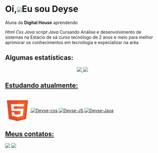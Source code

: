 <h1 align="left">Oi,<img src="https://raw.githubusercontent.com/kaueMarques/kaueMarques/master/hi.gif" width="30px">Eu sou Deyse</h1>

Aluna da **Digital House** aprendendo

*Html*  *Css* *Java script* *Java*
Cursando Análise e desenvolvimento de sistemas na Estácio de sá curso tecnólogo de 2 anos e meio para melhor aprimorar os conhecimentos em tecnologia e expecializar na aréa


## Algumas estatísticas:
<div align="center">
  <a href="https://github.com/deysebonisegnia">
<img height="170em" src="https://github-readme-stats.vercel.app/api?username=deysebonisegnia&show_icons=true&theme=dracula&include_all_commits=true&count_private=true&hide_border=true"/>
<img height="170em" src="https://github-readme-stats.vercel.app/api/top-langs/?username=deysebonisegnia&layout=compact&langs_count=7&theme=dracula&hide_border=true"/> 
</div>

## Estudando atualmente:
 <div style="display: inline_block"><br>
  <img align="center" alt="Deyse-HTML" height="70" width="80" src="https://raw.githubusercontent.com/devicons/devicon/master/icons/html5/html5-original.svg">
  <img align="center" alt="Deyse-css" height="70" width="80" src="https://cdn.jsdelivr.net/gh/devicons/devicon/icons/css3/css3-original.svg">
   <img align="center" alt="Deyse-JS" height="70" width="80" src="https://cdn.jsdelivr.net/gh/devicons/devicon/icons/javascript/javascript-original.svg" >
  <img  src="https://cdn.iconscout.com/icon/free/png-64/java-59-1174952.png" align="center" alt="Deyse-Java" height="70" width="80">
</div>


## Meus contatos:

<div>
  <a href = "dbonisegniabf@gmail.com"><img src="https://img.shields.io/badge/-Gmail-%23333?style=for-the-badge&logo=gmail&logoColor=white" target="_blank"></a>
  <a href="https://www.linkedin.com/in/deysebonisegnia/" target="_blank"><img src="https://img.shields.io/badge/-LinkedIn-%230077B5?style=for-the-badge&logo=linkedin&logoColor=white" target="_blank"></a>       
          

                 
 

